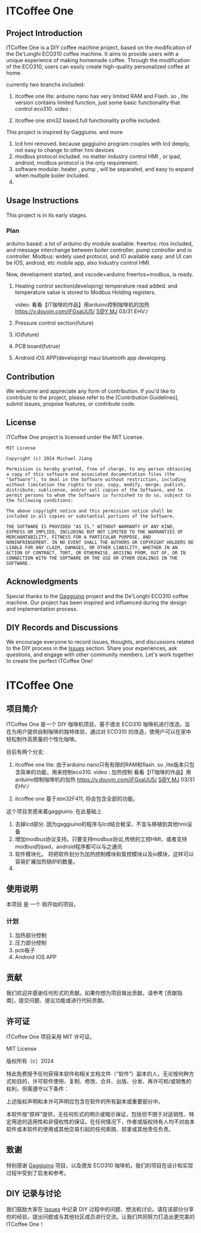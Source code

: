 # ITCoffee One

## Project Introduction

ITCoffee One is a DIY coffee machine project, based on the modification of the De'Longhi ECO310 coffee machine. It aims to provide users with a unique experience of making homemade coffee. Through the modification of the ECO310, users can easily create high-quality personalized coffee at home.



currently two branchs included:
1. itcoffee one lite: arduino nano has very limited RAM and Flash. so , lite version contains  limited function, just some basic functionality that control eco310.
   video :
   
3. itcoffee one
   stm32 based.full functionality profile included.
    

This project is inspired by Gaggiuino. and more
1. lcd hmi removed. because gaggiuino program couples with lcd deeply, not easy to change to other hmi devices
2. modbus protocol included. no matter industry control HMI , or ipad, android,  modbus protocol is the only requirement.
3. software modular. heater , pump , will be separated, and easy to expand when multiple boiler included.
4. 

## Usage Instructions

This project is in its early stages.

### Plan


arduino  based: a lot of arduino diy module available.
freertos: rtos included, and message interchange between boiler controller, pump controller and io controller. 
Modbus:  widely used protocol, and IO available easy.  and UI can be IOS, android, etc mobile app, also Industry control HMI.

Now, development started, and vscode+arduino freertos+modbus, is ready.


1. Heating control section(developing)
   temperature read added. and temperature value is stored to Modbus Holding registers. 
   

   video:
   看看【IT咖啡的作品】用arduino控制咖啡机的加热  https://v.douyin.com/iFGxaUU5/ S@Y.MJ 03/31 EHV:/
   
   
3. Pressure control section(future)

4. IO(future)
5.  PCB board(futrue)
6. Android iOS APP(developing)
  maui bluetooth app developing.

## Contribution

We welcome and appreciate any form of contribution. If you'd like to contribute to the project, please refer to the [Contribution Guidelines], submit issues, propose features, or contribute code.

## License

ITCoffee One project is licensed under the MIT License.

```
MIT License

Copyright (c) 2024 Michael Jiang

Permission is hereby granted, free of charge, to any person obtaining a copy of this software and associated documentation files (the "Software"), to deal in the Software without restriction, including without limitation the rights to use, copy, modify, merge, publish, distribute, sublicense, and/or sell copies of the Software, and to permit persons to whom the Software is furnished to do so, subject to the following conditions:

The above copyright notice and this permission notice shall be included in all copies or substantial portions of the Software.

THE SOFTWARE IS PROVIDED "AS IS," WITHOUT WARRANTY OF ANY KIND, EXPRESS OR IMPLIED, INCLUDING BUT NOT LIMITED TO THE WARRANTIES OF MERCHANTABILITY, FITNESS FOR A PARTICULAR PURPOSE, AND NONINFRINGEMENT. IN NO EVENT SHALL THE AUTHORS OR COPYRIGHT HOLDERS BE LIABLE FOR ANY CLAIM, DAMAGES, OR OTHER LIABILITY, WHETHER IN AN ACTION OF CONTRACT, TORT, OR OTHERWISE, ARISING FROM, OUT OF, OR IN CONNECTION WITH THE SOFTWARE OR THE USE OR OTHER DEALINGS IN THE SOFTWARE.
```

## Acknowledgments

Special thanks to the [Gaggiuino](https://github.com/Zer0-bit/gaggiuino) project and the De'Longhi ECO310 coffee machine. Our project has been inspired and influenced during the design and implementation process.

## DIY Records and Discussions

We encourage everyone to record issues, thoughts, and discussions related to the DIY process in the [Issues](https://github.com/jiangxinghui/itcoffee-one/issues) section. Share your experiences, ask questions, and engage with other community members. Let's work together to create the perfect ITCoffee One!






# ITCoffee One

## 项目简介

ITCoffee One 是一个 DIY 咖啡机项目，基于德龙 ECO310 咖啡机进行改造。旨在为用户提供自制咖啡的独特体验，通过对 ECO310 的改造，使用户可以在家中轻松制作高质量的个性化咖啡。


目前有两个分支:
1. itcoffee one lite: 由于arduino nano只有有限的RAM和flash. so ,lite版本只包含简单的功能，用来控制eco310.
   video : 加热控制   看看【IT咖啡的作品】用arduino控制咖啡机的加热  https://v.douyin.com/iFGxaUU5/ S@Y.MJ 03/31 EHV:/
   
3. itcoffee one
   基于stm32F411, 将会包含全部的功能。 
    

这个项目灵感来着gaggiuino. 在此基础上
1. 去掉lcd部分. 因为gaggiuino的程序与lcd结合极深，不宜与移植到其他hmi设备
2. 增加modbus协议支持。只要支持modbus协议,传统的工控HMI，或者支持modbus的ipad，android程序都可以与之通讯
4. 软件模块化。 将把软件划分为加热控制模块和泵控模块以及io模块，这样可以容易扩展加热锅炉的数量。
5. 
## 使用说明

本项目 是 一个 刚开始的项目。

### 计划

1. 加热部分控制
2. 压力部分控制
3. pcb板子
4. Android IOS APP

## 贡献

我们欢迎并感谢任何形式的贡献。如果你想为项目做出贡献，请参考 [贡献指南]，提交问题、提议功能或进行代码贡献。

## 许可证

ITCoffee One 项目采用 MIT 许可证。

MIT License

版权所有（c）2024 <Michael Jiang>

特此免费授予任何获得本软件和相关文档文件（“软件”）副本的人，无论按何种方式和目的，许可软件使用、复制、修改、合并、出版、分发、再许可和/或销售的权利，但需遵守以下条件：

上述版权声明和本许可声明应包含在软件的所有副本或重要部分中。

本软件按“原样”提供，无任何形式的明示或暗示保证，包括但不限于对适销性、特定用途的适用性和非侵权性的保证。在任何情况下，作者或版权持有人均不对由本软件或本软件的使用或其他交易引起的任何索赔、损害或其他责任负责。


## 致谢

特别感谢 [Gaggiuino](https://github.com/Zer0-bit/gaggiuino) 项目，以及德龙 ECO310 咖啡机，我们的项目在设计和实现过程中受到了启发和参考。

## DIY 记录与讨论

我们鼓励大家在 [Issues](https://github.com/jiangxinghui/itcoffee-one/issues) 中记录 DIY 过程中的问题、想法和讨论。请在该部分分享你的经验，提出问题或与其他社区成员进行交流。让我们共同努力打造出更完美的 ITCoffee One！



